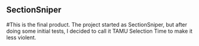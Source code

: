 ## SectionSniper
#This is the final product. The project started as SectionSniper, but after doing some initial tests, I decided to call it TAMU Selection Time to make it less violent.
#
#
